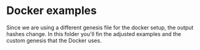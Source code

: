 # Docker examples 

Since we are using a different genesis file for the docker setup, the output hashes change. In this folder you'll fin the adjusted examples and the custom genesis that the Docker uses.